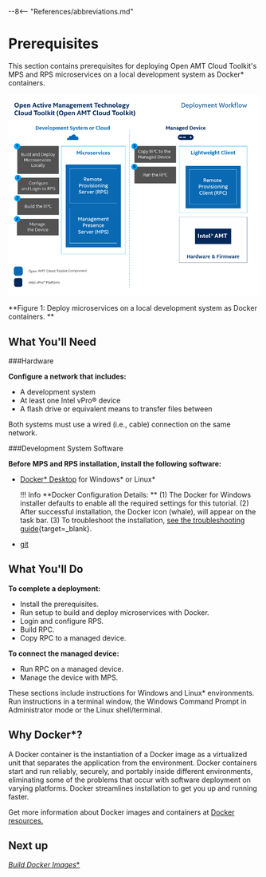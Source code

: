 --8<-- "References/abbreviations.md"
# Prerequisites

This section contains prerequisites for deploying Open AMT Cloud Toolkit's MPS and RPS microservices on a local development system as Docker* containers. 

[![Docker Local Overview](../assets/images/LocalDockerWorkflow.png)](../assets/images/LocalDockerWorkflow.png)


**Figure 1: Deploy microservices on a local development system as Docker containers. **

## What You'll Need

###Hardware

**Configure a network that includes:**

-  A development system 
-  At least one Intel vPro® device
-  A flash drive or equivalent means to transfer files between

Both systems must use a wired (i.e., cable) connection on the same network.

###Development System Software

**Before MPS and RPS installation, install the following software:**

- [Docker* Desktop](https://www.docker.com/products/docker-desktop) for Windows* or Linux*
  
    !!! Info
        **Docker Configuration Details: **
        (1) The Docker for Windows installer defaults to enable all the required settings for this tutorial.
        (2) After successful installation, the Docker icon (whale), will appear on the task bar. 
        (3) To troubleshoot the installation, [see the troubleshooting guide](https:/docs.docker.com/docker-for-windows/troubleshoot/){target=_blank}.

- [git](https://git-scm.com/downloads)

## What You'll Do

**To complete a deployment:**

- Install the prerequisites.
- Run setup to build and deploy microservices with Docker.
- Login and configure RPS.
- Build RPC.
- Copy RPC to a managed device.


**To connect the managed device:**

- Run RPC on a managed device.
- Manage the device with MPS.

These sections include instructions for Windows and Linux* environments. Run instructions in a terminal window, the Windows Command Prompt in Administrator mode or the Linux shell/terminal.

## Why Docker*?

A Docker container is the instantiation of a Docker image as a virtualized unit that separates the application from the environment. Docker containers start and run reliably, securely, and portably inside different environments, eliminating some of the problems that occur with software deployment on varying platforms. Docker streamlines installation to get you up and running faster.

Get more information about Docker images and containers at [Docker resources.](https://www.docker.com/resources/what-container)   

## Next up
[**Build Docker* Images**](dockerLocal.md)

